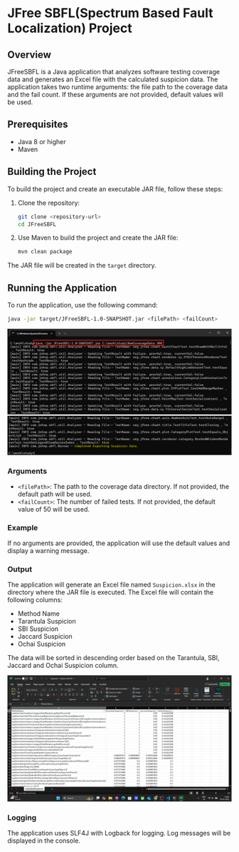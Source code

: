 # JFree SBFL(Spectrum Based Fault Localization) Project

## Overview

JFreeSBFL is a Java application that analyzes software testing coverage data and generates an Excel file with the calculated suspicion data. The application takes two runtime arguments: the file path to the coverage data and the fail count. If these arguments are not provided, default values will be used.

## Prerequisites

- Java 8 or higher
- Maven

## Building the Project

To build the project and create an executable JAR file, follow these steps:

1. Clone the repository:
    ```sh
    git clone <repository-url>
    cd JFreeSBFL
    ```

2. Use Maven to build the project and create the JAR file:
    ```sh
    mvn clean package
    ```

The JAR file will be created in the `target` directory.

## Running the Application

To run the application, use the following command:

```sh
java -jar target/JFreeSBFL-1.0-SNAPSHOT.jar <filePath> <failCount>
```

![screenshot](Documentation/Images/1.png)
![screenshot](Documentation/Images/2.png)

### Arguments

- `<filePath>`: The path to the coverage data directory. If not provided, the default path will be used.
- `<failCount>`: The number of failed tests. If not provided, the default value of 50 will be used.

### Example

If no arguments are provided, the application will use the default values and display a warning message.

### Output

The application will generate an Excel file named `Suspicion.xlsx` in the directory where the JAR file is executed. The Excel file will contain the following columns:

- Method Name
- Tarantula Suspicion
- SBI Suspicion
- Jaccard Suspicion
- Ochai Suspicion

The data will be sorted in descending order based on the Tarantula, SBI, Jaccard and Ochai Suspicion column.

![screenshot](Documentation/Images/3.png)

### Logging

The application uses SLF4J with Logback for logging. Log messages will be displayed in the console.
